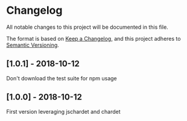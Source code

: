 # Changelog
All notable changes to this project will be documented in this file.

The format is based on [Keep a Changelog](https://keepachangelog.com/en/1.0.0/),
and this project adheres to [Semantic Versioning](https://semver.org/spec/v2.0.0.html).

## [1.0.1] - 2018-10-12
Don't download the test suite for npm usage

## [1.0.0] - 2018-10-12
First version leveraging jschardet and chardet
